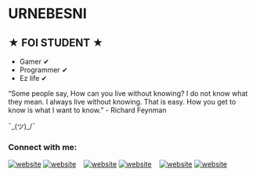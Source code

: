 # URNEBESNI 

## ★ FOI STUDENT ★
- Gamer ✔
- Programmer ✔
- Ez life ✔

“Some people say, How can you live without knowing? I do not know what they mean. I always live without knowing. That is easy. How you get to know is what I want to know.” - Richard Feynman

¯\_(ツ)_/¯

### Connect with me:

[![website](./img/twitter-light.svg)](https://twitter.com/urnebini#gh-light-mode-only)
[![website](./img/twitter-dark.svg)](https://twitter.com/urnebini#gh-dark-mode-only)
&nbsp;&nbsp;
[![website](./img/linkedin-light.svg)](https://www.linkedin.com/in/mihael-brle%C4%8Di%C4%87-8547981b9#gh-light-mode-only)
[![website](./img/linkedin-dark.svg)](https://www.linkedin.com/in/mihael-brle%C4%8Di%C4%87-8547981b9/#gh-dark-mode-only)
&nbsp;&nbsp;
[![website](./img/instagram-light.svg)](https://www.instagram.com/mihael_brlecic#gh-light-mode-only)
[![website](./img/instagram-dark.svg)](https://www.instagram.com/mihael_brlecic#gh-dark-mode-only)



